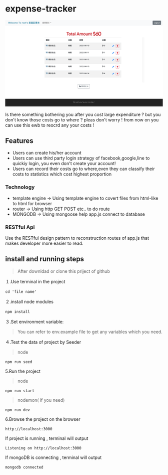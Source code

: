 # expense-tracker
![Index page about Login interface](./public/expense-tracker.png)

Is there something bothering you after you cost large expenditure ?
but you don't know those costs go to where ?
pleas don't worry ! from now on you can use this ewb to reocrd any your costs !


## Features
- Users can create his/her account 
- Users can use third party login strategy of facebook,google,line to quickiy login, you even don't create your account!
- Users can record their costs go to where,even they can classify their costs to statistics which cost highest proportion


### Technology
- template engine -> Using template engine to covert files from html-like to html for browser
- router -> Using http GET POST etc.. to do route
- MONGODB -> Using mongoose  help app.js connect to database

### RESTful Api
Use the RESTful design pattern to reconstruction routes of app.js that makes developer more easier to read.

## **install and running steps**

> After downldad or clone this priject of github

１.Use terminal in the project

```properties
cd 'file name'
```

２.install node modules

```properties
npm install
```

３.Set environment variable:

> You can refer to env.example file to get any variables which you need.

４.Test the data of project by Seeder
> node
```properties
npm run seed
```


5.Run the project
> node
```properties
npm run start
```
> nodemon( if you need)
```properties
npm run dev
```

6.Browse the project on the browser

```
http://localhost:3000
```

If project is running , terminal will output
```
Listening on http://localhost:3000
```
If mongoDB is connecting , terminal will output 
```
mongodb connected
```
